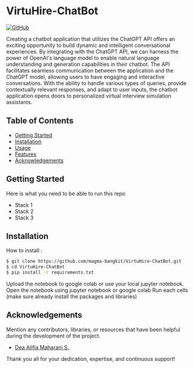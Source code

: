 # VirtuHire-ChatBot

[![GitHub](https://img.shields.io/badge/GitHub-View_on_GitHub-lightgrey.svg)](https://github.com/magma-bangkit/VirtuHire-ChatBot)

Creating a chatbot application that utilizes the ChatGPT API offers an exciting opportunity to build dynamic and intelligent conversational experiences. By integrating with the ChatGPT API, we can harness the power of OpenAI's language model to enable natural language understanding and generation capabilities in their chatbot. The API facilitates seamless communication between the application and the ChatGPT model, allowing users to have engaging and interactive conversations. With the ability to handle various types of queries, provide contextually relevant responses, and adapt to user inputs, the chatbot application opens doors to personalized virtual interview simulation assistants.

## Table of Contents

- [Getting Started](#getting-started)
- [Installation](#installation)
- [Usage](#usage)
- [Features](#features)
- [Acknowledgements](#acknowledgements)

## Getting Started
Here is what you need to be able to run this repo

- Stack 1
- Stack 2
- Stack 3

## Installation

How to install :

```bash
$ git clone https://github.com/magma-bangkit/VirtuHire-ChatBot.git
$ cd VirtuHire-ChatBot
$ pip install -r requirements.txt
```
Upload the notebook to google colab or use your local jupyter notebook.
Open the notebook using jupyter notebook or google colab
Run each cells (make sure already install the packages and libraries)



## Acknowledgements

Mention any contributors, libraries, or resources that have been helpful during the development of the project.

- [Dea Alifia Maharani S.](https://github.com/deaalifiams)

Thank you all for your dedication, expertise, and continuous support!
